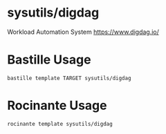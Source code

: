 # sysutils/digdag
Workload Automation System
https://www.digdag.io/

# Bastille Usage
```shell
bastille template TARGET sysutils/digdag
```

# Rocinante Usage
```shell
rocinante template sysutils/digdag
```
